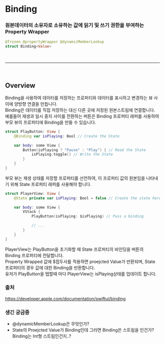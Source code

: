 # Binding
### 원본데이터의 소유자로 소유하는 값에 읽기 및 쓰기 권한을 부여하는 Property Wrapper

```Swift
@frozen @propertyWrapper @dynamicMemberLookup
struct Binding<Value>
```
<br/>

---

<br/>

## Overview
Binding을 사용하여 데이터를 저장하는 프로퍼티와 데이터를 표시하고 변경하는 뷰 사이에 양방향 연결을 만듭니다.  
Binding은 데이터를 직접 저장하는 대신 다른 곳에 저장된 원본스트림에 연결합니다.  
예를들어 재생과 일시 중지 사이를 전환하는 버튼은 Binding 프로퍼티 래퍼를 사용하여 부모 뷰의 프로퍼티에 Binding을 만들 수 있습니다.

```Swift
struct PlayButton: View {
    @Binding var isPlaying: Bool // Create the State
    
    var body: some View {
        Button(isPlaying ? "Pause" : "Play") { // Read the State
            isPlaying.toggle() // Write the State
        }
    }
}
```

부모 뷰는 재생 상태를 저장할 프로퍼티를 선언하여, 이 프로퍼티 값의 원본임을 나타내기 위해 State 프로퍼티 래퍼를 사용해야 합니다.

``` Swift
struct PlayerView: View {
    @State private var isPlaying: Bool = false // Create the state here now
    
    var body: some View {
        VStack {
            PlayButton(isPlaying: $isPlaying) // Pass a binding
            
            // ...
        }
    }
}
```

PlayerView는 PlayButton을 초기화할 때 State 프로퍼티의 바인딩을 버튼의 Binding 프로퍼티에 전달합니다.  
Property Wrapped 값에 $접두사를 적용하면 proejcted Value가 반환되며, State 프로퍼티의 경우 값에 대한 Binding을 반환합니다.  
유저가 PlayButton을 탭할때 마다 PlayerView는 isPlaying상태를 업데이트 합니다.

### 출처
https://developer.apple.com/documentation/swiftui/binding

### 생긴 궁금증
- @dynamicMemberLookup은 무엇인가?
- State의 Proejcted Value가 Binding인데 그러면 Binding은 스트림을 인건가? Binding<Int>는 Int형 스트림인건지..?
